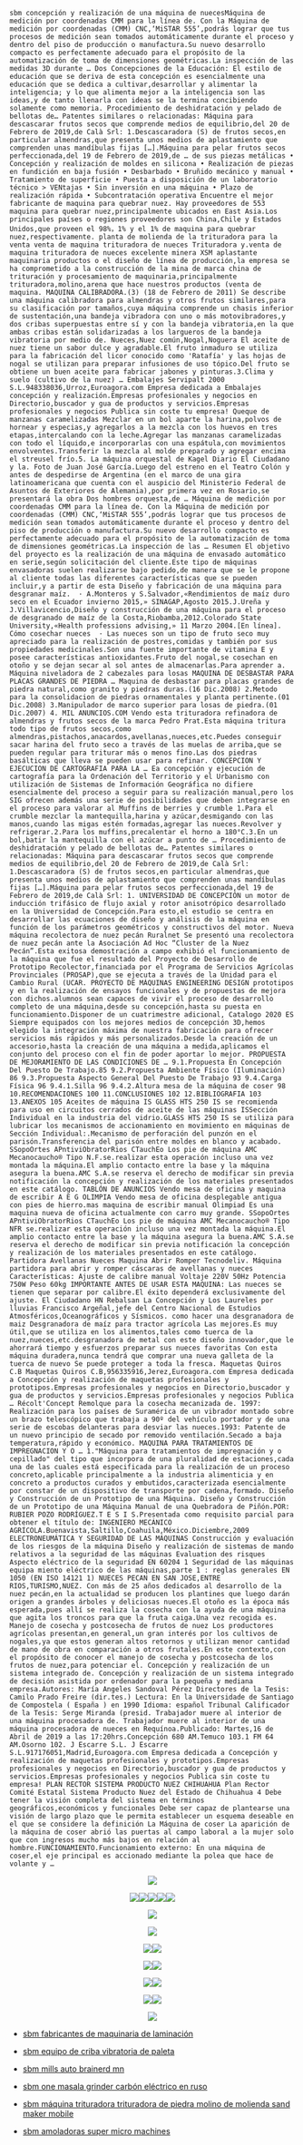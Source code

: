 
```
sbm concepción y realización de una máquina de nuecesMáquina de medición por coordenadas CMM para la línea de. Con la Máquina de medición por coordenadas (CMM) CNC,‘MiSTAR 555’,podrás lograr que tus procesos de medición sean tomados automáticamente durante el proceso y dentro del piso de producción o manufactura.Su nuevo desarrollo compacto es perfectamente adecuado para el propósito de la automatización de toma de dimensiones geométricas.La inspección de las medidas 3D durante … Dos Concepciones de la Educación: El estilo de educación que se deriva de esta concepción es esencialmente una educación que se dedica a cultivar,desarrollar y alimentar la inteligencia; y lo que alimenta mejor a la inteligencia son las ideas,y de tanto llenarla con ideas se la termina concibiendo solamente como memoria. Procedimiento de deshidratación y pelado de bellotas de… Patentes similares o relacionadas: Máquina para descascarar frutos secos que comprende medios de equilibrio,del 20 de Febrero de 2019,de Calà Srl: 1.Descascaradora (S) de frutos secos,en particular almendras,que presenta unos medios de aplastamiento que comprenden unas mandíbulas fijas […].Máquina para pelar frutos secos perfeccionada,del 19 de Febrero de 2019,de … de sus piezas metálicas • Concepción y realización de moldes en silicona • Realización de piezas en fundición en baja fusión • Desbarbado • Bruñido mecánico y manual • Tratamiento de superficie • Puesta a disposición de un laboratorio técnico > VENtajas • Sin inversión en una máquina • Plazo de realización rápida • Subcontratación operativa Encuentre el mejor fabricante de maquina para quebrar nuez. Hay proveedores de 553 maquina para quebrar nuez,principalmente ubicados en East Asia.Los principales países o regiones proveedores son China,Chile y Estados Unidos,que proveen el 98%，1% y el 1% de maquina para quebrar nuez,respectivamente. planta de molienda de la trituradora para la venta venta de maquina trituradora de nueces Trituradora y.venta de maquina trituradora de nueces excelente minera XSM aplastante maquinaria productos o el diseño de línea de producción,la empresa se ha comprometido a la construcción de la mina de marca china de trituración y procesamiento de maquinaria,principalmente trituradora,molino,arena que hace nuestros productos (venta de maquina. MAQUINA CALIBRADORA.(3) (18 de Febrero de 2011) Se describe una máquina calibradora para almendras y otros frutos similares,para su clasificación por tamaños,cuya máquina comprende un chasis inferior de sustentación,una bandeja vibradora con uno o más motovibradores,y dos cribas superpuestas entre sí y con la bandeja vibratoria,en la que ambas cribas están solidarizadas a los largueros de la bandeja vibratoria por medio de. Nueces,Nuez común,Nogal,Noguera El aceite de nuez tiene un sabor dulce y agradable.El fruto inmaduro se utiliza para la fabricación del licor conocido como 'Ratafía' y las hojas de nogal se utilizan para preparar infusiones de uso tópico.Del fruto se obtiene un buen aceite para fabricar jabones y pinturas.3.Clima y suelo (cultivo de la nuez) … Embalajes Servipalt 2000 S.L.948338036,Urroz,Euroagora.com Empresa dedicada a Embalajes concepción y realización.Empresas profesionales y negocios en Directorio,buscador y gua de productos y servicios.Empresas profesionales y negocios Publica sin coste tu empresa! Queque de manzanas caramelizadas Mezclar en un bol aparte la harina,polvos de hornear y especias,y agregarlos a la mezcla con los huevos en tres etapas,intercalando con la leche.Agregar las manzanas caramelizadas con todo el líquido,e incorporarlas con una espátula,con movimientos envolventes.Transferir la mezcla al molde preparado y agregar encima el streusel frío.5. La máquina orquestal de Kagel Diario El Ciudadano y la. Foto de Juan José García.Luego del estreno en el Teatro Colón y antes de despedirse de Argentina (en el marco de una gira latinoamericana que cuenta con el auspicio del Ministerio Federal de Asuntos de Exteriores de Alemania),por primera vez en Rosario,se presentará la obra Dos hombres orquesta,de … Máquina de medición por coordenadas CMM para la línea de. Con la Máquina de medición por coordenadas (CMM) CNC,‘MiSTAR 555’,podrás lograr que tus procesos de medición sean tomados automáticamente durante el proceso y dentro del piso de producción o manufactura.Su nuevo desarrollo compacto es perfectamente adecuado para el propósito de la automatización de toma de dimensiones geométricas.La inspección de las … Resumen El objetivo del proyecto es la realización de una máquina de envasado automático en serie,según solicitación del cliente.Este tipo de máquinas envasadoras suelen realizarse bajo pedido,de manera que se le propone al cliente todas las diferentes características que se pueden incluir,y a partir de esta Diseño y fabricación de una máquina para desgranar maíz.  · A.Monteros y S.Salvador,«Rendimientos de maíz duro seco en el Ecuador invierno 2015,» SINAGAP,Agosto 2015.J.Ureña y J.Villavicencio,Diseño y construcción de una máquina para el proceso de desgranado de maíz de la Costa,Riobamba,2012.Colorado State University,«Health professions advising,» 11 Marzo 2004.[En línea]. Cómo cosechar nueces  · Las nueces son un tipo de fruto seco muy apreciado para la realización de postres,comidas y también por sus propiedades medicinales.Son una fuente importante de vitamina E y posee características antioxidantes.Fruto del nogal,se cosechan en otoño y se dejan secar al sol antes de almacenarlas.Para aprender a. Máquina niveladora de 2 cabezales para losas MAQUINA DE DESBASTAR PARA PLACAS GRANDES DE PIEDRA … Maquina de desbastar para placas grandes de piedra natural,como granito y piedras duras.(16 Dic.2008) 2.Metodo para la consolidacion de piedras ornamentales y planta pertinente.(01 Dic.2008) 3.Manipulador de marco superior para losas de piedra.(01 Dic.2007) 4. MIL ANUNCIOS.COM Vendo esta trituradora refinadora de almendras y frutos secos de la marca Pedro Prat.Esta máquina tritura todo tipo de frutos secos,como almendras,pistachos,anacardos,avellanas,nueces,etc.Puedes conseguir sacar harina del fruto seco a través de las muelas de arriba,que se pueden regular para triturar más o menos fino.Las dos piedras basálticas que lleva se pueden usar para refinar. CONCEPCION Y EJECUCION DE CARTOGRAFIA PARA LA … Ea concepción y ejecución de cartografía para la Ordenación del Territorio y el Urbanismo con utilización de Sistemas de Información Geográfica no difiere esencialmente del proceso a seguir para su realización manual,pero los SIG ofrecen además una serie de posibilidades que deben integrarse en el proceso para valorar al Muffins de berries y crumble 1.Para el crumble mezclar la mantequilla,harina y azúcar,desmigando con las manos,cuando las migas estén formadas,agregar las nueces.Revolver y refrigerar.2.Para los muffins,precalentar el horno a 180°C.3.En un bol,batir la mantequilla con el azúcar a punto de … Procedimiento de deshidratación y pelado de bellotas de… Patentes similares o relacionadas: Máquina para descascarar frutos secos que comprende medios de equilibrio,del 20 de Febrero de 2019,de Calà Srl: 1.Descascaradora (S) de frutos secos,en particular almendras,que presenta unos medios de aplastamiento que comprenden unas mandíbulas fijas […].Máquina para pelar frutos secos perfeccionada,del 19 de Febrero de 2019,de Calà Srl: 1. UNIVERSIDAD DE CONCEPCIÓN un motor de inducción trifásico de flujo axial y rotor anisotrópico desarrollado en la Universidad de Concepción.Para esto,el estudio se centra en desarrollar las ecuaciones de diseño y análisis de la máquina en función de los parámetros geométricos y constructivos del motor. Nueva máquina recolectora de nuez pecán Ruralnet Se presentó una recolectora de nuez pecán ante la Asociación Ad Hoc “Cluster de la Nuez Pecán”.Esta exitosa demostración a campo exhibió el funcionamiento de la máquina que fue el resultado del Proyecto de Desarrollo de Prototipo Recolector,financiada por el Programa de Servicios Agrícolas Provinciales (PROSAP),que se ejecuta a través de la Unidad para el Cambio Rural (UCAR. PROYECTO DE MÁQUINAS ENGINEERING DESIGN prototipos y en la realización de ensayos funcionales y de propuestas de mejora con dichos.alumnos sean capaces de vivir el proceso de desarrollo completo de una máquina,desde su concepción,hasta su puesta en funcionamiento.Disponer de un cuatrimestre adicional, Catalogo 2020 ES Siempre equipados con los mejores medios de concepción 3D,hemos elegido la integración máxima de nuestra fabricación para ofrecer servicios más rápidos y más personalizados.Desde la creación de un accesorio,hasta la creación de una máquina a medida,aplicamos el conjunto del proceso con el fin de poder aportar lo mejor. PROPUESTA DE MEJORAMIENTO DE LAS CONDICIONES DE … 9.1.Propuesta En Concepción Del Puesto De Trabajo.85 9.2.Propuesta Ambiente Físico (Iluminación) 86 9.3.Propuesta Aspecto General Del Puesto De Trabajo 93 9.4.Carga Física 96 9.4.1.Silla 96 9.4.2.Altura mesa de la máquina de coser 98 10.RECOMENDACIONES 100 11.CONCLUSIONES 102 12.BIBLIOGRAFIA 103 13.ANEXOS 105 Aceites de máquina IS GLASS HTS 250 IS se recomienda para uso en circuitos cerrados de aceite de las máquinas ISSección Individual en la industria del vidrio.GLASS HTS 250 IS se utiliza para lubricar los mecanismos de accionamiento en movimiento en máquinas de Sección Individual:.Mecanismo de perforación del punzón en el parisón.Transferencia del parisón entre moldes en blanco y acabado. SSopoOrtes APntiviObratorRios CTauchEo Los pie de máquina AMC Mecanocaucho® Tipo N.F.se.realizar esta operación incluso una vez montada la máquina.El amplio contacto entre la base y la máquina asegura la buena.AMC S.A.se reserva el derecho de modificar sin previa notificación la concepción y realización de los materiales presentados en este catálogo. TABLÓN DE ANUNCIOS Vendo mesa de oficina y maquina de escribir A E G OLIMPIA Vendo mesa de oficina desplegable antigua con pies de hierro.mas maquina de escribir manual Olimpiad Es una maquina nueva de oficina actualmente con carro muy grande. SSopoOrtes APntiviObratorRios CTauchEo Los pie de máquina AMC Mecanocaucho® Tipo NFR se.realizar esta operación incluso una vez montada la máquina.El amplio contacto entre la base y la máquina asegura la buena.AMC S.A.se reserva el derecho de modificar sin previa notificación la concepción y realización de los materiales presentados en este catálogo. Partidora Avellanas Nueces Maquina Abrir Romper Tecnodeliv. Máquina partidora para abrir y romper cáscaras de avellanas y nueces Características: Ajuste de calibre manual Voltaje 220V 50Hz Potencia 750W Peso 60kg IMPORTANTE ANTES DE USAR ESTA MAQUINA: Las nueces se tienen que separar por calibre.El éxito dependerá exclusivamente del ajuste. El Ciudadano HN Rebalsan La Concepción y Los Laureles por lluvias Francisco Argeñal,jefe del Centro Nacional de Estudios Atmosféricos,Oceanográficos y Sísmicos. como hacer una desgranadora de maiz Desgranadora de maíz para tractor agrícola Las mejores.Es muy útil,que se utiliza en los alimentos,tales como tuerca de la nuez,nueces,etc.desgranadora de metal con este diseño innovador,que le ahorrará tiempo y esfuerzos preparar sus nueces favoritas Con esta máquina duradera,nunca tendrá que comprar una nueva galleta de la tuerca de nuevo Se puede proteger a toda la fresca. Maquetas Quiros C.B Maquetas Quiros C.B,956335916,Jerez,Euroagora.com Empresa dedicada a Concepción y realización de maquetas profesionales y prototipos.Empresas profesionales y negocios en Directorio,buscador y gua de productos y servicios.Empresas profesionales y negocios Publica … Récolt'Concept Remolque para la cosecha mecanizada de. 1997: Realización para los países de Suramérica de un vibrador montado sobre un brazo telescópico que trabaja a 90º del vehículo portador y de una serie de escobas delanteras para desviar las nueces.1993: Patente de un nuevo principio de secado por removido ventilación.Secado a baja temperatura,rápido y económico. MAQUINA PARA TRATAMIENTOS DE IMPREGNACION Y O … 1."Máquina para tratamientos de impregnación y o cepillado" del tipo que incorpora de una pluralidad de estaciones,cada una de las cuales está especificada para la realización de un proceso concreto,aplicable principalmente a la industria alimenticia y en concreto a productos curados y embutidos,caracterizada esencialmente por constar de un dispositivo de transporte por cadena,formado. Diseño y Construcción de un Prototipo de una Máquina. Diseño y Construcción de un Prototipo de una Máquina Manual de una Quebradora de Piñón.POR: RUBIER POZO RODRÍGUEZ.T E S I S.Presentada como requisito parcial para obtener el título de: INGENIERO MECÁNICO AGRÍCOLA.Buenavista,Saltillo,Coahuila,México.Diciembre,2009 ELECTRONEUMÁTICA Y SEGURIDAD DE LAS MÁQUINAS Construcción y evaluación de los riesgos de la máquina Diseño y realización de sistemas de mando relativos a la seguridad de las máquinas Evaluation des risques Aspecto eléctrico de la seguridad EN 60204 1 Seguridad de las máquinas equipa miento eléctrico de las máquinas,parte 1 : reglas generales EN 1050 (EN ISO 14121 1) NUECES PECAN EN SAN JOSE,ENTRE RIOS,TURISMO,NUEZ. Con más de 25 años dedicados al desarrollo de la nuez pecán,en la actualidad se producen los plantines que luego darán origen a grandes árboles y deliciosas nueces.El otoño es la época más esperada,pues allí se realiza la cosecha con la ayuda de una máquina que agita los troncos para que la fruta caiga.Una vez recogida es. Manejo de cosecha y postcosecha de frutos de nuez Los productores agrícolas presentan,en general,un gran interés por los cultivos de nogales,ya que estos generan altos retornos y utilizan menor cantidad de mano de obra en comparación a otros frutales.En este contexto,con el propósito de conocer el manejo de cosecha y postcosecha de los frutos de nuez,para potenciar el. Concepción y realización de un sistema integrado de. Concepción y realización de un sistema integrado de decisión asistida por ordenador para la pequeña y mediana empresa.Autores: María Angeles Sandoval Pérez Directores de la Tesis: Camilo Prado Freire (dir.tes.) Lectura: En la Universidade de Santiago de Compostela ( España ) en 1990 Idioma: español Tribunal Calificador de la Tesis: Serge Miranda (presid. Trabajador muere al interior de una máquina procesadora de. Trabajador muere al interior de una máquina procesadora de nueces en Requínoa.Publicado: Martes,16 de Abril de 2019 a las 17:20hrs.Concepción 680 AM.Temuco 103.1 FM 64 AM.Osorno 102. J Escarre S.L. J Escarre S.L.917176051,Madrid,Euroagora.com Empresa dedicada a Concepción y realización de maquetas profesionales y prototipos.Empresas profesionales y negocios en Directorio,buscador y gua de productos y servicios.Empresas profesionales y negocios Publica sin coste tu empresa! PLAN RECTOR SISTEMA PRODUCTO NUEZ CHIHUAHUA Plan Rector Comité Estatal Sistema Producto Nuez del Estado de Chihuahua 4 Debe tener la visión completa del sistema en términos geográficos,económicos y funcionales Debe ser capaz de plantearse una visión de largo plazo que le permita establecer un esquema deseable en el que se considere la definición La Máquina de coser La aparición de la máquina de coser abrió las puertas al campo laboral a la mujer solo que con ingresos mucho más bajos en relación al hombre.FUNCIONAMIENTO.Funcionamiento externo: En una máquina de coser,el eje principal es accionado mediante la polea que hace de volante y … 
```

<div align="center">

<a href="https://es-crusher.shibang-china.com/github&k=sbm+concepci%C3%B3n+y+realizaci%C3%B3n+de+una+m%C3%A1quina+de+nueces"><img src="https://static.shibang-china.com/es/crusher/logo.jpg"></a>

<a href="https://es-crusher.shibang-china.com/github&k=sbm+concepci%C3%B3n+y+realizaci%C3%B3n+de+una+m%C3%A1quina+de+nueces"><img src="https://static.shibang-china.com/es/crusher/index.jpg"></a><a href="https://es-crusher.shibang-china.com/material.htmlgithub&k=sbm+concepci%C3%B3n+y+realizaci%C3%B3n+de+una+m%C3%A1quina+de+nueces"><img src="https://static.shibang-china.com/es/crusher/material.jpg"></a><a href="https://es-crusher.shibang-china.com/application.htmlgithub&k=sbm+concepci%C3%B3n+y+realizaci%C3%B3n+de+una+m%C3%A1quina+de+nueces"><img src="https://static.shibang-china.com/es/crusher/application.jpg"></a><a href="https://es-crusher.shibang-china.com/aboutus.htmlgithub&k=sbm+concepci%C3%B3n+y+realizaci%C3%B3n+de+una+m%C3%A1quina+de+nueces"><img src="https://static.shibang-china.com/es/crusher/aboutus.jpg"></a><a href="https://es-crusher.shibang-china.com/contact.htmlgithub&k=sbm+concepci%C3%B3n+y+realizaci%C3%B3n+de+una+m%C3%A1quina+de+nueces"><img src="https://static.shibang-china.com/es/crusher/contact.jpg"></a>

<a href="https://es-crusher.shibang-china.com/github&k=sbm+concepci%C3%B3n+y+realizaci%C3%B3n+de+una+m%C3%A1quina+de+nueces"><img src="https://static.shibang-china.com/es/crusher/banner.jpg"></a>

<a href="https://swt.shibang-china.com/github&k=sbm+concepci%C3%B3n+y+realizaci%C3%B3n+de+una+m%C3%A1quina+de+nueces"><img src="https://static.shibang-china.com/es/crusher/text.jpg"></a>

<a href="https://swt.shibang-china.com/github&k=sbm+concepci%C3%B3n+y+realizaci%C3%B3n+de+una+m%C3%A1quina+de+nueces"><img src="https://static.shibang-china.com/es/crusher/chat.jpg"></a><a href="https://es-crusher.shibang-china.com/contact.htmlgithub&k=sbm+concepci%C3%B3n+y+realizaci%C3%B3n+de+una+m%C3%A1quina+de+nueces"><img src="https://static.shibang-china.com/es/crusher/message.jpg"></a>

<a href="https://es-crusher.shibang-china.com/products/pe.htmlgithub&k=sbm+concepci%C3%B3n+y+realizaci%C3%B3n+de+una+m%C3%A1quina+de+nueces"><img src="https://static.shibang-china.com/es/crusher/pe.jpg"></a><a href="https://es-crusher.shibang-china.com/products/pf.htmlgithub&k=sbm+concepci%C3%B3n+y+realizaci%C3%B3n+de+una+m%C3%A1quina+de+nueces"><img src="https://static.shibang-china.com/es/crusher/pf.jpg"></a>

<a href="https://es-crusher.shibang-china.com/products/hpt.htmlgithub&k=sbm+concepci%C3%B3n+y+realizaci%C3%B3n+de+una+m%C3%A1quina+de+nueces"><img src="https://static.shibang-china.com/es/crusher/hpt.jpg"></a><a href="https://es-crusher.shibang-china.com/products/vsi.htmlgithub&k=sbm+concepci%C3%B3n+y+realizaci%C3%B3n+de+una+m%C3%A1quina+de+nueces"><img src="https://static.shibang-china.com/es/crusher/vsi.jpg"></a>

<a href="https://es-crusher.shibang-china.com/products/klv.htmlgithub&k=sbm+concepci%C3%B3n+y+realizaci%C3%B3n+de+una+m%C3%A1quina+de+nueces"><img src="https://static.shibang-china.com/es/crusher/klv.jpg"></a><a href="https://es-crusher.shibang-china.com/products/portable.htmlgithub&k=sbm+concepci%C3%B3n+y+realizaci%C3%B3n+de+una+m%C3%A1quina+de+nueces"><img src="https://static.shibang-china.com/es/crusher/portable.jpg"></a>

<a href="https://swt.shibang-china.com/github&k=sbm+concepci%C3%B3n+y+realizaci%C3%B3n+de+una+m%C3%A1quina+de+nueces"><img src="https://static.shibang-china.com/es/crusher/case.jpg"></a>

</div>


* [sbm fabricantes de maquinaria de laminación](sbm%20fabricantes%20de%20maquinaria%20de%20laminaci%C3%B3n.md)

* [sbm equipo de criba vibratoria de paleta](sbm%20equipo%20de%20criba%20vibratoria%20de%20paleta.md)

* [sbm mills auto brainerd mn](sbm%20mills%20auto%20brainerd%20mn.md)

* [sbm one masala grinder carbón eléctrico en ruso](sbm%20one%20masala%20grinder%20carb%C3%B3n%20el%C3%A9ctrico%20en%20ruso.md)

* [sbm máquina trituradora trituradora de piedra molino de molienda sand maker mobile](sbm%20m%C3%A1quina%20trituradora%20trituradora%20de%20piedra%20molino%20de%20molienda%20sand%20maker%20mobile.md)

* [sbm amoladoras super micro machines](sbm%20amoladoras%20super%20micro%20machines.md)